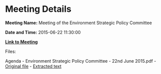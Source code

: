 # Meeting Details

**Meeting Name:** Meeting of the Environment Strategic Policy Committee

**Date and Time:** 2015-06-22 11:30:00

**[Link to Meeting](https://www.limerick.ie/council/whats-on/meeting-environment-strategic-policy-committee)**

Files: 

Agenda - Environment Strategic Policy Committee - 22nd June 2015.pdf - [Original file](https://www.limerick.ie/sites/default/files/media/documents/2017-06/Agenda%20-%20Environment%20Strategic%20Policy%20Committee%20-%2022nd%20June%202015.pdf) - [Extracted text](./Agenda%20-%20Environment%20Strategic%20Policy%20Committee%20-%2022nd%20June%202015.md)

